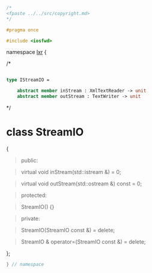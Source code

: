```cpp

/*
<fpaste ../../src/copyright.md>
*/

#pragma once

#include <iosfwd>

```

namespace [lxr](namespace.list) {

/*

```fsharp

type IStreamIO =

    abstract member inStream : XmlTextReader -> unit
    abstract member outStream : TextWriter -> unit
```

*/

# class StreamIO

{

>public:

>virtual void inStream(std::istream &) = 0;

>virtual void outStream(std::ostream &) const = 0;

>protected:

>StreamIO() {}

>private:

>StreamIO(StreamIO const &) = delete;

>StreamIO & operator=(StreamIO const &) = delete;

};

```cpp
} // namespace
```
